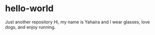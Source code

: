 # hello-world
Just another repository 
Hi, my name is Yahaira and I wear glasses, love dogs, and enjoy running.
